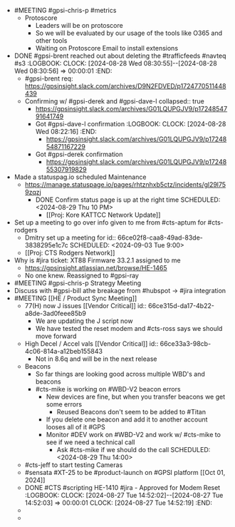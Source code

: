 - #MEETING #gpsi-chris-p #metrics
	- Protoscore
		- Leaders will be on protoscore
		- So we will be evaluated by our usage of the tools like O365 and other tools
		- Waiting on  Protoscore Email to install extensions
- DONE #gpsi-brent reached out about deleting the #trafficfeeds #navteq #s3
  :LOGBOOK:
  CLOCK: [2024-08-28 Wed 08:30:55]--[2024-08-28 Wed 08:30:56] =>  00:00:01
  :END:
	- #gpsi-brent req: https://gpsinsight.slack.com/archives/D9N2FDVED/p1724770511448439
	- Confirming w/ #gpsi-derek and #gpsi-dave-l
	  collapsed:: true
		- https://gpsinsight.slack.com/archives/G01LQUPGJV9/p1724854791641749
		- Got #gpsi-dave-l confirmation
		  :LOGBOOK:
		  CLOCK: [2024-08-28 Wed 08:22:16]
		  :END:
			- https://gpsinsight.slack.com/archives/G01LQUPGJV9/p1724854871167229
		- Got #gpsi-derek confirmation
			- https://gpsinsight.slack.com/archives/G01LQUPGJV9/p1724855307919829
- Made a statuspag.io scheduled Maintenance
	- https://manage.statuspage.io/pages/rhtznhxb5ctz/incidents/gl29l759zqzj
		- DONE Confirm status page is up at the right time 
		  SCHEDULED: <2024-08-29 Thu 10 PM>
			- [[Proj: Kore KATTCC Network Update]]
- Set up a meeting to go over info given to me from #cts-aptum for #cts-rodgers
	- Dmitry set up a meeting for
	  id:: 66ce02f8-caa8-49ad-83de-3838295e1c7c
	  SCHEDULED: <2024-09-03 Tue 9:00>
	- [[Proj: CTS Rodgers Network]]
- Why is #jira ticket: XT88 Firmware 33.2.1 assigned to me
	- https://gpsinsight.atlassian.net/browse/HE-1465
	- No one knew. Reassigned to #gpsi-ray
- #MEETING #gpsi-chris-p Strategy Meeting
- Discuss with #gpsi-bill athe breakage from #hubspot -> #jira integration
- #MEETING [[HE / Product Sync Meeting]]
	- 77(H) now J issues [[Vendor Critical]]
	  id:: 66ce315d-da17-4b22-a8de-3ad0feee85b9
		- We are updating the J script now
		- We have tested the reset modem and #cts-ross says we should move forward
	- High Decel / Accel vals [[Vendor Critical]]
	  id:: 66ce33a3-98cb-4c06-814a-a12beb155843
		- Not in 8.6q and will be in the next release
	- Beacons
		- So far things are looking good across multiple WBD's and beacons
		- #cts-mike is working on #WBD-V2 beacon errors
			- New devices are fine, but when you transfer beacons we get some errors
				- Reused Beacons don't seem to be added to #Titan
			- If you delete one beacon and add it to another account looses all of it #GPS
			- Monitor #DEV work on #WBD-V2 and work w/ #cts-mike to see if we need a technical call
				- Ask #cts-mike if we should do the call
				  SCHEDULED: <2024-08-29 Thu 14:00>
	- #cts-jeff to start testing Cameras
	- #sensata #XT-25 to be #product-launch on #GPSI platform [[Oct 01, 2024]]
	- DONE #CTS #scripting HE-1410 #jira - Approved for Modem Reset
	  :LOGBOOK:
	  CLOCK: [2024-08-27 Tue 14:52:02]--[2024-08-27 Tue 14:52:03] =>  00:00:01
	  CLOCK: [2024-08-27 Tue 14:52:19]
	  :END:
	-
	-